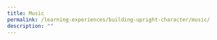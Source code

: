 ```yaml
---
title: Music
permalink: /learning-experiences/building-upright-character/music/
description: ""
---
```


